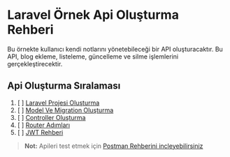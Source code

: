 # Laravel Örnek Api Oluşturma Rehberi

Bu örnekte kullanıcı kendi notlarını yönetebileceği bir API oluşturacaktır. Bu API, blog ekleme, listeleme, güncelleme ve silme işlemlerini gerçekleştirecektir.

## Api Oluşturma Sıralaması

1. [ ] [Laravel Projesi Oluşturma](https://github.com/kaankaltakkiran/Linux_notlarim/blob/main/php_notlarim/notlarim/laravel_api_notlarim/notlarim/proje_olusturma.md)
2. [ ] [Model Ve Migration Oluşturma](https://github.com/kaankaltakkiran/Linux_notlarim/blob/main/php_notlarim/notlarim/laravel_api_notlarim/notlarim/model_migration.md)
3. [ ] [Controller Oluşturma](https://github.com/kaankaltakkiran/Linux_notlarim/blob/main/php_notlarim/notlarim/laravel_api_notlarim/notlarim/controller.md)
4. [ ] [Router Adımları](https://github.com/kaankaltakkiran/Linux_notlarim/blob/main/php_notlarim/notlarim/laravel_api_notlarim/notlarim/router.md)
5. [ ] [JWT Rehberi](https://github.com/kaankaltakkiran/Linux_notlarim/blob/main/php_notlarim/notlarim/laravel_api_notlarim/notlarim/jwt_rehberi.mds)

> **Not:** Apileri test etmek için [Postman Rehberini incleyebilirsiniz](https://github.com/kaankaltakkiran/Linux_notlarim/blob/main/php_notlarim/notlarim/laravel_api_notlarim/notlarim/postman_rehberi.md)
